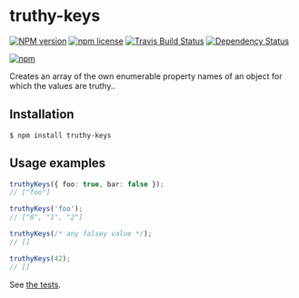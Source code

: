 # truthy-keys

[![NPM version](http://img.shields.io/npm/v/truthy-keys.svg?style=flat)](https://www.npmjs.org/package/truthy-keys)
[![npm license](http://img.shields.io/npm/l/truthy-keys.svg?style=flat-square)](https://www.npmjs.org/package/truthy-keys)
[![Travis Build Status](https://img.shields.io/travis/jedmao/truthy-keys.svg)](https://travis-ci.org/jedmao/truthy-keys)
[![Dependency Status](https://gemnasium.com/badges/github.com/jedmao/truthy-keys.svg)](https://gemnasium.com/github.com/jedmao/truthy-keys)

[![npm](https://nodei.co/npm/truthy-keys.svg?downloads=true)](https://nodei.co/npm/truthy-keys/)

Creates an array of the own enumerable property names of an object for which the values are truthy..

## Installation

```
$ npm install truthy-keys
```

## Usage examples

```ts
truthyKeys({ foo: true, bar: false });
// ["foo"]

truthyKeys('foo');
// ["0", "1", "2"]

truthyKeys(/* any falsey value */);
// []

truthyKeys(42);
// []
```

See [the tests](https://github.com/jedmao/bem-helpers/blob/master/src/index.test.ts).

